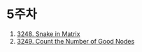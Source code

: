 # 5주차

1. [3248. Snake in Matrix](https://leetcode.com/problems/snake-in-matrix/description/)
2. [3249. Count the Number of Good Nodes](https://leetcode.com/problems/count-the-number-of-good-nodes/description/)
